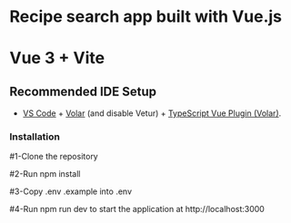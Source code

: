 <h1>Recipe search app built with Vue.js</h1>

# Vue 3 + Vite

## Recommended IDE Setup

- [VS Code](https://code.visualstudio.com/) + [Volar](https://marketplace.visualstudio.com/items?itemName=Vue.volar) (and disable Vetur) + [TypeScript Vue Plugin (Volar)](https://marketplace.visualstudio.com/items?itemName=Vue.vscode-typescript-vue-plugin).

<h3>Installation</h3>

#1-Clone the repository

#2-Run npm install

#3-Copy .env .example into .env

#4-Run npm run dev to start the application at http://localhost:3000
